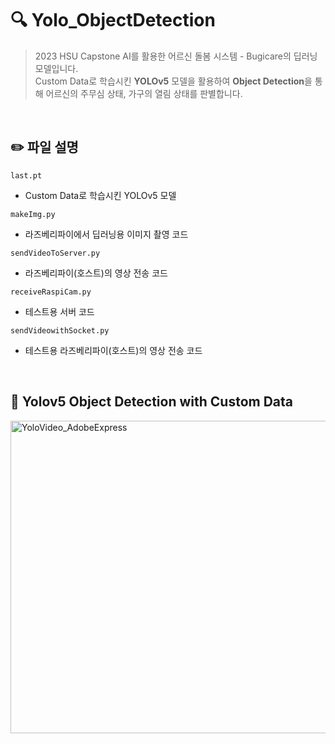 🔍 Yolo_ObjectDetection 
=============
> 2023 HSU Capstone AI를 활용한 어르신 돌봄 시스템 - Bugicare의 딥러닝 모델입니다. <br>
> Custom Data로 학습시킨 **YOLOv5** 모델을 활용하여 **Object Detection**을 통해 어르신의 주무심 상태, 가구의 열림 상태를 판별합니다.

<br>

## ✏️ 파일 설명

`last.pt`
* Custom Data로 학습시킨 YOLOv5 모델

`makeImg.py`
* 라즈베리파이에서 딥러닝용 이미지 촬영 코드

`sendVideoToServer.py`
* 라즈베리파이(호스트)의 영상 전송 코드

`receiveRaspiCam.py`
* 테스트용 서버 코드

`sendVideowithSocket.py`
* 테스트용 라즈베리파이(호스트)의 영상 전송 코드

<br>

## 🎥 Yolov5 Object Detection with Custom Data

<img src="https://github.com/BugiCare/Yolo_ObjectDetection/assets/103445254/94ecfc8c-89fe-41c7-898f-714934772877" alt="YoloVideo_AdobeExpress" width="900" height="500">
